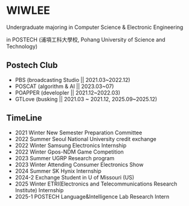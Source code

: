 WIWLEE
====
Undergraduate majoring in Computer Science & Electronic Engineering

in POSTECH (浦項工科大學校, Pohang University of Science and Technology)

## Postech Club
- PBS (broadcasting Studio || 2021.03~2022.12)
- POSCAT (algorithm & AI || 2023.03~07)
- POAPPER (developler || 2021.12~2022.03)
- GTLove (busking || 2021.03 ~ 2021.12, 2025.09~2025.12)

## TimeLine
- 2021 Winter New Semester Preparation Committee
- 2022 Summer Seoul National University credit exchange
- 2022 Winter Samsung Electronics Internship
- 2022 Winter Gpos-NDM Game Competition
- 2023 Summer UGRP Research program
- 2023 Winter Attending Consumer Electronics Show
- 2024 Summer SK Hynix Internship
- 2024-2 Exchange Student in U of Missouri (US)
- 2025 Winter ETRI(Electronics and Telecommunications Research Institute) Internship
- 2025-1 POSTECH Language&Intelligence Lab Research Intern
